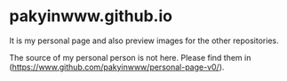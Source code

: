 # pakyinwww.github.io
It is my personal page and also preview images for the other repositories.

The source of my personal person is not here. Please find them in (https://www.github.com/pakyinwww/personal-page-v0/).
